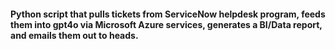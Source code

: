 #### Python script that pulls tickets from ServiceNow helpdesk program, feeds them into gpt4o via Microsoft Azure services, generates a BI/Data report, and emails them out to heads. 
